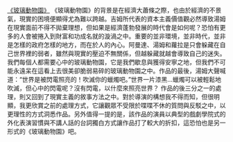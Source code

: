 [《玻璃動物園》](https://www.easyatm.com.tw/wiki/%E3%80%8A%E7%8E%BB%E7%92%83%E5%8B%95%E7%89%A9%E5%9C%92%E3%80%8B)
《玻璃動物園》的背景是在經濟大蕭條之際，也由於經濟的不景氣，現實的困境便顯得尤為難以跨越。吉姆所代表的資本主義價值觀必然導致湯姆在現實面前不得不拋棄理想，但如果是經濟蓬勃發展的時代會是如何呢？恐怕有更多的人會被捲入到財富和功成名就的漩渦之中。重要的並非環境，並非時代，並非是怎樣的政府怎樣的地方，而在於人的內心。阿曼達、湯姆和蘿拉是只會躲藏在自己世界裡的弱者，雖然與現實的壓迫不無關係，但越躲藏就越會導致自己的迷失。我們每個人都需要心中的玻璃動物園，它是我們歇息與獲得安寧之地，但我們不可能永遠呆在這看上去很美卻脆弱易碎的玻璃動物園之中。作品的最後，湯姆大聲喊道：“世界是被閃電照亮的！吹滅你的蠟燭吧。”世界一片漆黑…蠟燭可以被輕鬆地吹滅，但心中的閃電呢？沒有閃電，以什麼來照亮世界？
作品的後三分之一的處理，則又回到了現實主義的敘事方法之中。對於導演的構想我不得而知，但很明顯，我更欣賞之前的處理方式，它讓觀眾不受限於喋喋不休的質問與反駁之中，以更理性的方式洞悉作品。另外值得一提的是，該作品的演員以典型的戲劇學院式的外化表演習慣與不講人話的台詞獨白方式讓作品打了較大的折扣，這恐怕也是另一形式的《玻璃動物園》吧。
